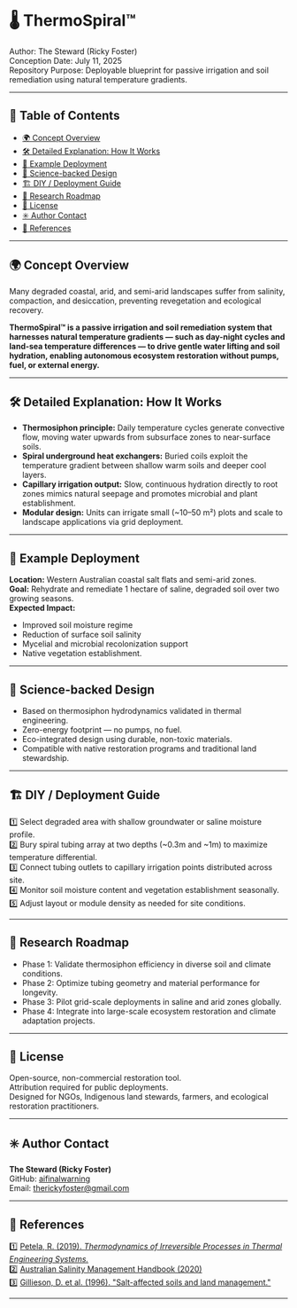 # 🌡️ ThermoSpiral™

Author: The Steward (Ricky Foster)  
Conception Date: July 11, 2025  
Repository Purpose: Deployable blueprint for passive irrigation and soil remediation using natural temperature gradients.

---

## 📖 Table of Contents
- [🌍 Concept Overview](#-concept-overview)
- [🛠️ Detailed Explanation: How It Works](#️-detailed-explanation-how-it-works)
- [🎯 Example Deployment](#-example-deployment)
- [🔬 Science-backed Design](#-science-backed-design)
- [🏗️ DIY / Deployment Guide](#-diy--deployment-guide)
- [📡 Research Roadmap](#-research-roadmap)
- [📢 License](#-license)
- [✳️ Author Contact](#️-author-contact)
- [🔗 References](#-references)

---

## 🌍 Concept Overview

Many degraded coastal, arid, and semi-arid landscapes suffer from salinity, compaction, and desiccation, preventing revegetation and ecological recovery.

**ThermoSpiral™ is a passive irrigation and soil remediation system that harnesses natural temperature gradients — such as day-night cycles and land-sea temperature differences — to drive gentle water lifting and soil hydration, enabling autonomous ecosystem restoration without pumps, fuel, or external energy.**

---

## 🛠️ Detailed Explanation: How It Works

- **Thermosiphon principle:** Daily temperature cycles generate convective flow, moving water upwards from subsurface zones to near-surface soils.  
- **Spiral underground heat exchangers:** Buried coils exploit the temperature gradient between shallow warm soils and deeper cool layers.  
- **Capillary irrigation output:** Slow, continuous hydration directly to root zones mimics natural seepage and promotes microbial and plant establishment.  
- **Modular design:** Units can irrigate small (~10–50 m²) plots and scale to landscape applications via grid deployment.

---

## 🎯 Example Deployment

**Location:** Western Australian coastal salt flats and semi-arid zones.  
**Goal:** Rehydrate and remediate 1 hectare of saline, degraded soil over two growing seasons.  
**Expected Impact:**  
- Improved soil moisture regime  
- Reduction of surface soil salinity  
- Mycelial and microbial recolonization support  
- Native vegetation establishment.

---

## 🔬 Science-backed Design

- Based on thermosiphon hydrodynamics validated in thermal engineering.  
- Zero-energy footprint — no pumps, no fuel.  
- Eco-integrated design using durable, non-toxic materials.  
- Compatible with native restoration programs and traditional land stewardship.

---

## 🏗️ DIY / Deployment Guide

1️⃣ Select degraded area with shallow groundwater or saline moisture profile.  
2️⃣ Bury spiral tubing array at two depths (~0.3m and ~1m) to maximize temperature differential.  
3️⃣ Connect tubing outlets to capillary irrigation points distributed across site.  
4️⃣ Monitor soil moisture content and vegetation establishment seasonally.  
5️⃣ Adjust layout or module density as needed for site conditions.

---

## 📡 Research Roadmap

- Phase 1: Validate thermosiphon efficiency in diverse soil and climate conditions.  
- Phase 2: Optimize tubing geometry and material performance for longevity.  
- Phase 3: Pilot grid-scale deployments in saline and arid zones globally.  
- Phase 4: Integrate into large-scale ecosystem restoration and climate adaptation projects.

---

## 📢 License

Open-source, non-commercial restoration tool.  
Attribution required for public deployments.  
Designed for NGOs, Indigenous land stewards, farmers, and ecological restoration practitioners.

---

## ✳️ Author Contact

**The Steward (Ricky Foster)**  
GitHub: [aifinalwarning](https://github.com/aifinalwarning)  
Email: therickyfoster@gmail.com

---

## 🔗 References

1️⃣ [Petela, R. (2019). *Thermodynamics of Irreversible Processes in Thermal Engineering Systems.*](https://link.springer.com/book/10.1007/978-3-030-01920-9)  
2️⃣ [Australian Salinity Management Handbook (2020)](https://www.agriculture.gov.au/sites/default/files/documents/national-salinity-management-handbook.pdf)  
3️⃣ [Gillieson, D. et al. (1996). "Salt-affected soils and land management."](https://publications.csiro.au/rpr/download?pid=procite:174da1ff-c3ae-4a0c-9267-04a9bfb10d71&dsid=DS1)

---
